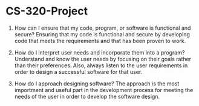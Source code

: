 # CS-320-Project

1. How can I ensure that my code, program, or software is functional and secure? Ensuring that my code is functional and secure by developing code that meets the requirements and that has been proven to work.

2. How do I interpret user needs and incorporate them into a program? Understand and know the user needs by focusing on their goals rather than their preferences. Also, always listen to the user requirements in order to design a successful software for that user.

3. How do I approach designing software? The approach is the most importment and useful part in the development process for meeting the needs of the user in order to develop the software design.

